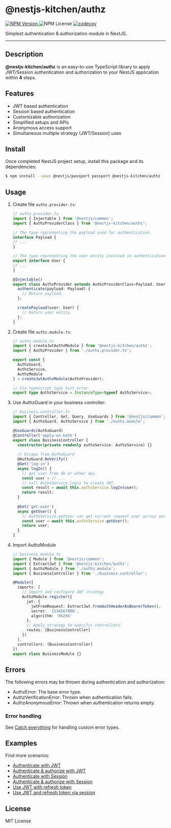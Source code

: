 # @nestjs-kitchen/authz

[![NPM Version](https://img.shields.io/npm/v/%40nestjs-kitchen%2Fauthz)
](https://www.npmjs.com/package/@nestjs-kitchen/authz)
![NPM License](https://img.shields.io/npm/l/%40nestjs-kitchen%2Fauthz)
[![codecov](https://codecov.io/gh/yikenman/nestjs-kitchen/graph/badge.svg?token=43EG2T8LKS&flag=@nestjs-kitchen/authz)](https://codecov.io/gh/yikenman/nestjs-kitchen)

Simplest authentication & authorization module in NextJS.

---


## Description

**@nestjs-kitchen/authz** is an easy-to-use TypeScript library to apply JWT/Session authentication and authorization to your NestJS application within **4** steps.

## Features

- JWT based authentication
- Session based authentication
- Customizable authorization
- Simplified setups and APIs 
- Anonymous access support
- Simultaneous multiple strategy (JWT/Session) uses

## Install

Once completed NestJS project setup, install this package and its dependencies: 

```bash
$ npm install --save @nestjs/passport passport @nestjs-kitchen/authz
```

## Usage

1. Create file `authz.provider.ts`:

    ```typescript
    // authz.provider.ts
    import { Injectable } from '@nestjs/common';
    import { AuthzProviderClass } from '@nestjs-kitchen/authz';

    // The type representing the payload used for authentication.
    interface Payload {
    // ...
    }
    
    // The type representing the user entity involved in authentication and authorization.
    export interface User {
    // ...
    }
    
    @Injectable()
    export class AuthzProvider extends AuthzProviderClass<Payload, User> {
      authenticate(payload: Payload) {
        // Return payload.
      };

      createPayload(user: User) {
        // Return user entity.
      };
    }
    ```

2. Create file `authz.module.ts`:

    ```typescript
    // authz.module.ts
    import { createJwtAuthzModule } from '@nestjs-kitchen/authz';
    import { AuthzProvider } from './authz.provider.ts';
    
    export const {
      AuthzGuard,
      AuthzService,
      AuthzModule
    } = createJwtAuthzModule(AuthzProvider);
    
    // Fix typescript type hint error
    export type AuthzService = InstanceType<typeof AuthzService>;
    ```

3. Use AuthzGuard in your business controller:

    ```typescript
    // business.controller.ts
    import { Controller, Get, Query, UseGuards } from '@nestjs/common';
    import { AuthzGuard, AuthzService } from './authz.module';
    
    @UseGuards(AuthzGuard)
    @Controller('apply-on-both')
    export class BusinessController {
      constructor(private readonly authzService: AuthzService) {}
      
      // Escape from AuthzGuard
      @AuthzGuard.NoVerify()
      @Get('log-in')
      async logIn() {
        // get user from db or other api.
        const user = // ...
        // call AuthzService.login to create JWT. 
        const result = await this.authzService.logIn(user);
        return result;
      }
      
      @Get('get-user')
      async getUser() {
        // AuthzService.getUser can get current request user across services. 
        const user = await this.authzService.getUser();
        return user;
      }
    }
    ```

4. Import AuthzModule

    ```typescript
    // business.module.ts
    import { Module } from '@nestjs/common';
    import { ExtractJwt } from '@nestjs-kitchen/authz';
    import { AuthzModule } from './authz.module';
    import { BusinessController } from './business.controller';
    
    @Module({
      imports: [
        // Import and configure JWT strategy
        AuthzModule.register({
          jwt: {
            jwtFromRequest: ExtractJwt.fromAuthHeaderAsBearerToken(),
            secret: '1234567890',
            algorithm: 'HS256'
          },
          // Apply strategy to specific controllers. 
          routes: [BusinessController]
        })
      ],
      controllers: [BusinessController]
    })
    export class BusinessModule {}
    ```

## Errors

The following errors may be thrown during authentication and authorization:

- AuthzError: The base error type.
- AuthzVerificationError: Thrown when authentication fails.
- AuthzAnonymousError: Thrown when authentication returns empty.

### Error handling

See [Catch everything](https://docs.nestjs.com/exception-filters#catch-everything) for handling custom error types.

## Examples

Find more scenarios:

- [Authenticate with JWT](./docs/authenticate-with-jwt.md)
- [Authenticate & authorize with JWT](./docs/authenticate-&-authorize-with-jwt.md)
- [Authenticate with Session](./docs/authenticate-with-session.md)
- [Authenticate & authorize with Session](./docs/authenticate-&-authorize-with-session.md)
- [Use JWT with refresh token](./docs/use-jwt-with-refresh-token.md)
- [Use JWT and refresh token via session](./docs/use-jwt-and-refresh-token-via-session.md)

## License

MIT License